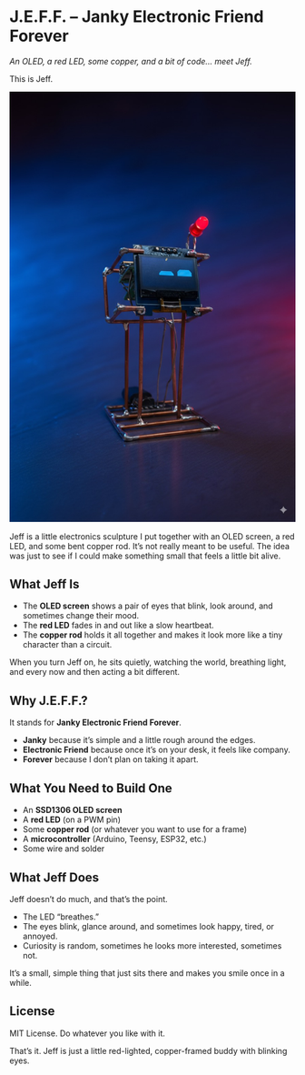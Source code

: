 # J.E.F.F. – Janky Electronic Friend Forever  

*An OLED, a red LED, some copper, and a bit of code... meet Jeff.*  

This is Jeff.

![This is Jeff](/jeff-product-photo.jpeg)

Jeff is a little electronics sculpture I put together with an OLED screen, a red LED, and some bent copper rod. It’s not really meant to be useful. The idea was just to see if I could make something small that feels a little bit alive.

## What Jeff Is

- The **OLED screen** shows a pair of eyes that blink, look around, and sometimes change their mood.  
- The **red LED** fades in and out like a slow heartbeat.  
- The **copper rod** holds it all together and makes it look more like a tiny character than a circuit.  

When you turn Jeff on, he sits quietly, watching the world, breathing light, and every now and then acting a bit different.  

## Why J.E.F.F.?

It stands for **Janky Electronic Friend Forever**.  

- **Janky** because it’s simple and a little rough around the edges.  
- **Electronic Friend** because once it’s on your desk, it feels like company.  
- **Forever** because I don’t plan on taking it apart.  

## What You Need to Build One

- An **SSD1306 OLED screen**  
- A **red LED** (on a PWM pin)  
- Some **copper rod** (or whatever you want to use for a frame)  
- A **microcontroller** (Arduino, Teensy, ESP32, etc.)  
- Some wire and solder  

## What Jeff Does

Jeff doesn’t do much, and that’s the point.  

- The LED “breathes.”  
- The eyes blink, glance around, and sometimes look happy, tired, or annoyed.  
- Curiosity is random, sometimes he looks more interested, sometimes not.  

It’s a small, simple thing that just sits there and makes you smile once in a while.  

## License

MIT License. Do whatever you like with it.  

That’s it. Jeff is just a little red-lighted, copper-framed buddy with blinking eyes.  
